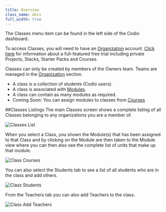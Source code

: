 ```yaml
---
title: Overview
class_name: docs
full_width: true
---
```


The Classes menu item can be found in the left side of the Codio dashboard.

To access Classes, you will need to have an [Organization](/docs/dashboard/organizations/) account. [Click here](/docs/quickstart/education) for information about a full-featured free trial including private Projects, Stacks, Starter Packs and Courses.

Classes can only be created by members of the Owners team. Teams are managed in the [Organization](/docs/dashboard/organizations/) section.

- A class is a collection of students (Codio users).
- A class is associated with [Modules](/docs/dashboard/modules/). 
- A class can contain as many modules as required.
- Coming Soon: You can assign modules to classes from [Courses](/docs/dashboard/courses/)

##Classes Listings
The main Classes screen shows a complete listing of all Classes belonging to any organizations you are a member of.


![Classes List](/img/docs/class_list.png)

When you select a Class, you shown the Module(s) that has been assigned to that Class and by clicking on the Module are then taken to the Module view where you can then also see the complete list of units that make up that module.

![Class Courses](/img/docs/class_courses.png)

You can also select the Students tab to see a list of all students who are in the class and add others.

![Class Students](/img/docs/class_students.png)

From the Teachers tab you can also add Teachers to the class.

![Class Add Teachers](/img/docs/class_addteachers.png)


